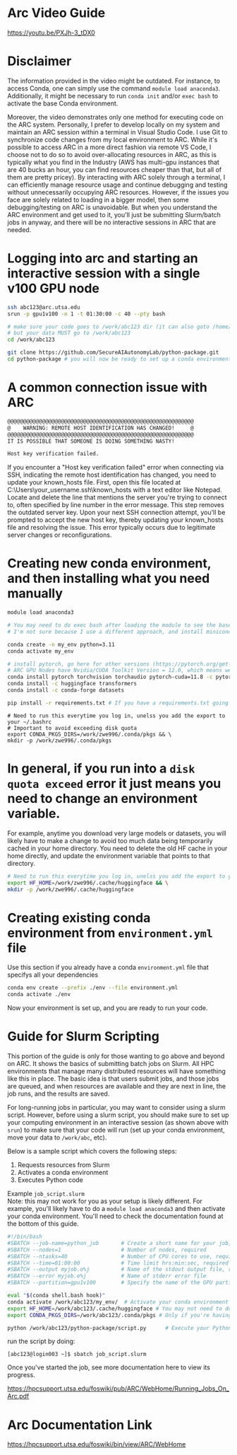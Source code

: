 # Arc Video Guide
https://youtu.be/PXJh-3_tDX0

# Disclaimer
The information provided in the video might be outdated. For instance, to access Conda, one can simply use the command `module load anaconda3`. Additionally, it might be necessary to run `conda init` and/or `exec bash` to activate the base Conda environment.

Moreover, the video demonstrates only one method for executing code on the ARC system. Personally, I prefer to develop locally on my system and maintain an ARC session within a terminal in Visual Studio Code. I use Git to synchronize code changes from my local environment to ARC. While it's possible to access ARC in a more direct fashion via remote VS Code, I choose not to do so to avoid over-allocating resources in ARC, as this is typically what you find in the Industry (AWS has multi-gpu instances that are 40 bucks an hour, you can find resources cheaper than that, but all of them are pretty pricey). By interacting with ARC solely through a terminal, I can efficiently manage resource usage and continue debugging and testing without unnecessarily occupying ARC resources. However, if the issues you face are solely related to loading in a bigger model, then some debugging/testing on ARC is unavoidable. But when you understand the ARC environment and get used to it, you'll just be submitting Slurm/batch jobs in anyway, and there will be no interactive sessions in ARC that are needed.


# Logging into arc and starting an interactive session with a single v100 GPU node
```bash
ssh abc123@arc.utsa.edu
srun -p gpu1v100 -n 1 -t 01:30:00 -c 40 --pty bash

# make sure your code goes to /work/abc123 dir (it can also goto /home/abc123 if you want)
# but your data MUST go to /work/abc123
cd /work/abc123

git clone https://github.com/SecureAIAutonomyLab/python-package.git
cd python-package # you will now be ready to set up a conda environment
```

# A common connection issue with ARC
```bash
@@@@@@@@@@@@@@@@@@@@@@@@@@@@@@@@@@@@@@@@@@@@@@@@@@@@@@@@@@@
@    WARNING: REMOTE HOST IDENTIFICATION HAS CHANGED!     @
@@@@@@@@@@@@@@@@@@@@@@@@@@@@@@@@@@@@@@@@@@@@@@@@@@@@@@@@@@@
IT IS POSSIBLE THAT SOMEONE IS DOING SOMETHING NASTY!

Host key verification failed.
```
If you encounter a "Host key verification failed" error when connecting via SSH, indicating the remote host identification has changed, you need to update your known_hosts file. First, open this file located at C:\Users\your_username\.ssh\known_hosts with a text editor like Notepad. Locate and delete the line that mentions the server you're trying to connect to, often specified by line number in the error message. This step removes the outdated server key. Upon your next SSH connection attempt, you'll be prompted to accept the new host key, thereby updating your known_hosts file and resolving the issue. This error typically occurs due to legitimate server changes or reconfigurations.


# Creating new conda environment, and then installing what you need manually
```bash
module load anaconda3

# You may need to do exec bash after loading the module to see the base conda environment prefix
# I'm not sure because I use a different approach, and install miniconda more directly, which involes more steps

conda create -n my_env python=3.11
conda activate my_env

# install pytorch, go here for other versions (https://pytorch.org/get-started/locally/)
# ARC GPU Nodes have Nvidia/CUDA Toolkit Version = 12.0, which means we need to compile pytorch with CUDA 11.8
conda install pytorch torchvision torchaudio pytorch-cuda=11.8 -c pytorch -c nvidia
conda install -c huggingface transformers
conda install -c conda-forge datasets

pip install -r requirements.txt # If you have a requirements.txt going
```
```
# Need to run this everytime you log in, unelss you add the export to your ~/.bashrc
# Important to avoid exceeding disk quota
export CONDA_PKGS_DIRS=/work/zwe996/.conda/pkgs && \
mkdir -p /work/zwe996/.conda/pkgs
```
# In general, if you run into a `disk quota exceed` error it just means you need to change an environment variable.
For example, anytime you download very large models or datasets, you will likely have to make a change to avoid too much data being temporarily cached in your home directory.
You need to delete the old HF cache in your home directly, and update the environment variable that points to that directory.
```bash
# Need to run this everytime you log in, unelss you add the export to your ~/.bashrc
export HF_HOME=/work/zwe996/.cache/huggingface && \
mkdir -p /work/zwe996/.cache/huggingface
```

# Creating existing conda environment from `environment.yml` file
Use this section if you already have a conda `environment.yml` file that specifys all your dependencies

```bash
conda env create --prefix ./env --file environment.yml
conda activate ./env
```

Now your environment is set up, and you are ready to run your code.

# Guide for Slurm Scripting
This portion of the guide is only for those wanting to go above and beyond on ARC. It shows the basics of submitting batch jobs on Slurm. All HPC environments that manage many distributed resources will have something like this in place. The basic idea is that users submit jobs, and those jobs are queued, and when resources are available and they are next in line, the job runs, and the results are saved.

For long-running jobs in particular, you may want to consider using a slurm script. However, before using a slurm script, you should make sure to set up your computing environment in an interactive session (as shown above with `srun`) to make sure that your code will run (set up your conda environment, move your data to `/work/abc`, etc).

Below is a sample script which covers the following steps:

1. Requests resources from Slurm
2. Activates a conda environment
3. Executes Python code

Example `job_script.slurm`  
Note: this may not work for you as your setup is likely different. For example, you'll likely have to do a `module load anaconda3` and then activate your conda environment. You'll need to check the documentation found at the bottom of this guide.
```bash
#!/bin/bash
#SBATCH --job-name=python_job       # Create a short name for your job, required
#SBATCH --nodes=1                   # Number of nodes, required
#SBATCH --ntasks=40                 # Number of CPU cores to use, required
#SBATCH --time=01:00:00             # Time limit hrs:min:sec, required
#SBATCH --output myjob.o%j          # Name of the stdout output file, required
#SBATCH --error myjob.e%j           # Name of stderr error file 
#SBATCH --partition=gpu1v100        # Specify the name of the GPU partition, required

eval "$(conda shell.bash hook)"
conda activate /work/abc123/my_env/  # Activate your conda environment from dir
export HF_HOME=/work/abc123/.cache/huggingface # You may not need to do these exports
export CONDA_PKGS_DIRS=/work/abc123/.conda/pkgs # Only if you're having disk quota exceeded errors

python /work/abc123/python-package/script.py      # Execute your Python script
```
run the script by doing:

`[abc123@login003 ~]$ sbatch job_script.slurm`

Once you've started the job, see more documentation here to view its progress.

https://hpcsupport.utsa.edu/foswiki/pub/ARC/WebHome/Running_Jobs_On_Arc.pdf

# Arc Documentation Link

https://hpcsupport.utsa.edu/foswiki/bin/view/ARC/WebHome
